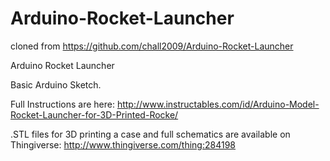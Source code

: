 Arduino-Rocket-Launcher
=======================
cloned from https://github.com/chall2009/Arduino-Rocket-Launcher

Arduino Rocket Launcher

Basic Arduino Sketch. 

Full Instructions are here:
http://www.instructables.com/id/Arduino-Model-Rocket-Launcher-for-3D-Printed-Rocke/

.STL files for 3D printing a case and full schematics are available on Thingiverse:
http://www.thingiverse.com/thing:284198
